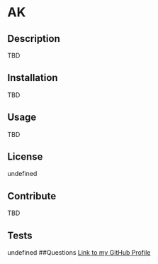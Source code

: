 # AK
  ## Description
  TBD
  ## Installation
  TBD
  ## Usage
  TBD
  ## License
  undefined
  ## Contribute
  TBD
  ## Tests
  undefined 
  ##Questions
  [Link to my GitHub Profile](https://github.com/Akusluch)
